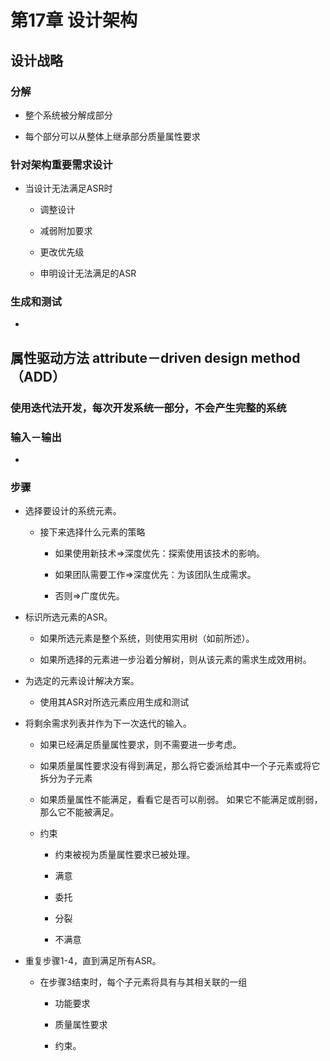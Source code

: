 # 第17章 设计架构

## 设计战略

### 分解

- 整个系统被分解成部分

- 每个部分可以从整体上继承部分质量属性要求

### 针对架构重要需求设计

- 当设计无法满足ASR时

	- 调整设计

	- 减弱附加要求

	- 更改优先级

	- 申明设计无法满足的ASR

### 生成和测试

-  

## 属性驱动方法  attribute－driven design method（ADD）

### 使用迭代法开发，每次开发系统一部分，不会产生完整的系统

### 输入－输出

-  

### 步骤

- 选择要设计的系统元素。

	- 接下来选择什么元素的策略

		- 如果使用新技术=>深度优先：探索使用该技术的影响。

		- 如果团队需要工作=>深度优先：为该团队生成需求。

		- 否则=>广度优先。

- 标识所选元素的ASR。

	- 如果所选元素是整个系统，则使用实用树（如前所述）。

	- 如果所选择的元素进一步沿着分解树，则从该元素的需求生成效用树。

- 为选定的元素设计解决方案。

	- 使用其ASR对所选元素应用生成和测试

- 将剩余需求列表并作为下一次迭代的输入。

	- 如果已经满足质量属性要求，则不需要进一步考虑。

	- 如果质量属性要求没有得到满足，那么将它委派给其中一个子元素或将它拆分为子元素

	- 如果质量属性不能满足，看看它是否可以削弱。 如果它不能满足或削弱，那么它不能被满足。

	- 约束

		- 约束被视为质量属性要求已被处理。

		- 满意

		- 委托

		- 分裂

		- 不满意

- 重复步骤1-4，直到满足所有ASR。

	- 在步骤3结束时，每个子元素将具有与其相关联的一组

		- 功能要求

		- 质量属性要求

		- 约束。


